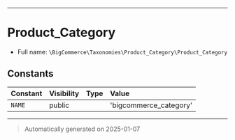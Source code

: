 ***

# Product_Category





* Full name: `\BigCommerce\Taxonomies\Product_Category\Product_Category`


## Constants

| Constant | Visibility | Type | Value |
|:---------|:-----------|:-----|:------|
|`NAME`|public| |&#039;bigcommerce_category&#039;|




***
> Automatically generated on 2025-01-07
